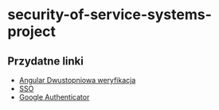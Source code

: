 # security-of-service-systems-project

## Przydatne linki

* [Angular Dwustopniowa weryfikacja](https://www.baeldung.com/rest-api-spring-oauth2-angular#resource-server)
* [SSO](https://www.baeldung.com/sso-spring-security-oauth2)
* [Google Authenticator](https://www.baeldung.com/spring-security-two-factor-authentication-with-soft-token)
